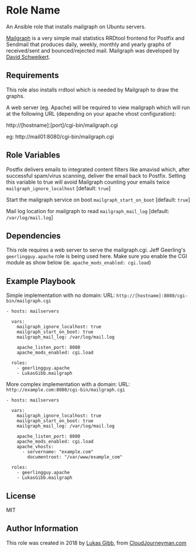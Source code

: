 Role Name
=========

An Ansible role that installs mailgraph on Ubuntu servers.

[Mailgraph](https://mailgraph.schweikert.ch/) is a very simple mail statistics RRDtool frontend for Postfix and Sendmail that produces daily, weekly, monthly and yearly graphs of received/sent and bounced/rejected mail. Mailgraph was developed by [David Schweikert](http://david.schweikert.ch/).

Requirements
------------

This role also installs rrdtool which is needed by Mailgraph to draw the graphs.

A web server (eg. Apache) will be required to view mailgraph which will run at the following URL (depending on your apache vhost configuration):

http://[hostname]:[port]/cgi-bin/mailgraph.cgi

eg: http://mail01:8080/cgi-bin/mailgraph.cgi

Role Variables
--------------

Postfix delivers emails to integrated content filters like amavisd which, after successful spam/virus scanning, deliver the email back to Postfix. Setting this variable to true will avoid Mailgraph counting your emails twice 
`mailgraph_ignore_localhost` [default: `true`]

Start the mailgraph service on boot
`mailgraph_start_on_boot` [default: `true`]

Mail log location for mailgraph to read
`mailgraph_mail_log` [default: `/var/log/mail.log`]

Dependencies
------------

This role requires a web server to serve the mailgraph.cgi. Jeff Geerling's `geerlingguy.apache` role is being used here. Make sure you enable the CGI module as show below (ie. `apache_mods_enabled: cgi.load`)

Example Playbook
----------------

Simple implementation with no domain:
URL: `http://[hostname]:8080/cgi-bin/mailgraph.cgi`

    - hosts: mailservers
      
      vars: 
        mailgraph_ignore_localhost: true
        mailgraph_start_on_boot: true
        mailgraph_mail_log: /var/log/mail.log

        apache_listen_port: 8080
        apache_mods_enabled: cgi.load

      roles:
        - geerlingguy.apache
        - LukasGibb.mailgraph

More complex implementation with a domain:
URL: `http://example.com:8080/cgi-bin/mailgraph.cgi`

    - hosts: mailservers
      
      vars: 
        mailgraph_ignore_localhost: true
        mailgraph_start_on_boot: true
        mailgraph_mail_log: /var/log/mail.log

        apache_listen_port: 8080
        apache_mods_enabled: cgi.load
        apache_vhosts:
          - servername: "example.com"
            documentroot: "/var/www/example_com"

      roles:
        - geerlingguy.apache
        - LukasGibb.mailgraph

License
-------

MIT

Author Information
------------------

This role was created in 2018 by [Lukas Gibb](https://github.com/LukasGibb), from [CloudJourneyman.com](http://www.cloudjourneyman.com/)
